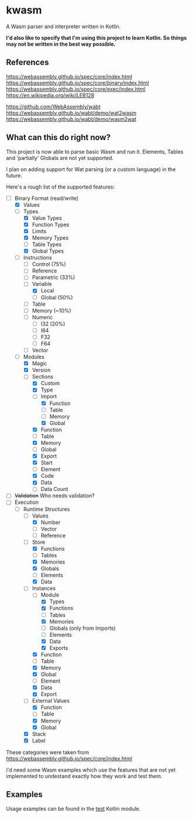 # kwasm

A Wasm parser and interpreter written in Kotlin.

**I'd also like to specify that I'm using this project to learn Kotlin.
So things may not be written in the best way possible.**

## References

https://webassembly.github.io/spec/core/index.html  
https://webassembly.github.io/spec/core/binary/index.html  
https://webassembly.github.io/spec/core/exec/index.html  
https://en.wikipedia.org/wiki/LEB128

https://github.com/WebAssembly/wabt  
https://webassembly.github.io/wabt/demo/wat2wasm  
https://webassembly.github.io/wabt/demo/wasm2wat

## What can this do right now?

This project is now able to parse basic Wasm and run it.
Elements, Tables and 'partially' Globals are not yet supported.

I plan on adding support for Wat parsing (or a custom language) in the future.

Here's a rough list of the supported features:
- [ ] Binary Format (read/write)
  - [x] Values
  - [ ] Types
    - [x] Value Types
    - [x] Function Types
    - [x] Limits
    - [x] Memory Types
    - [ ] Table Types
    - [x] Global Types
  - [ ] Instructions
    - [ ] Control (75%)
    - [ ] Reference
    - [ ] Parametric (33%)
    - [ ] Variable
      - [x] Local
      - [ ] Global (50%)
    - [ ] Table
    - [ ] Memory (~10%)
    - [ ] Numeric
      - [ ] I32 (20%)
      - [ ] I64
      - [ ] F32
      - [ ] F64
    - [ ] Vector
  - [ ] Modules
    - [x] Magic
    - [x] Version
    - [ ] Sections
      - [x] Custom
      - [x] Type
      - [ ] Import
        - [x] Function
        - [ ] Table
        - [ ] Memory
        - [x] Global
      - [x] Function
      - [ ] Table
      - [x] Memory
      - [ ] Global
      - [x] Export
      - [x] Start
      - [ ] Element
      - [x] Code
      - [x] Data
      - [ ] Data Count
- [ ] ~~Validation~~ Who needs validation?
- [ ] Execution
  - [ ] Runtime Structures
    - [ ] Values
      - [x] Number
      - [ ] Vector
      - [ ] Reference
    - [ ] Store
      - [x] Functions
      - [ ] Tables
      - [x] Memories
      - [x] Globals
      - [ ] Elements
      - [x] Data
    - [ ] Instances
      - [ ] Module
        - [x] Types
        - [x] Functions
        - [ ] Tables
        - [x] Memories
        - [ ] Globals (only from Imports)
        - [ ] Elements
        - [x] Data
        - [x] Exports
      - [x] Function
      - [ ] Table
      - [x] Memory
      - [x] Global
      - [ ] Element
      - [x] Data
      - [x] Export
    - [ ] External Values
      - [x] Function
      - [ ] Table
      - [x] Memory
      - [x] Global
    - [x] Stack
    - [x] Label

These categories were taken from https://webassembly.github.io/spec/core/index.html

I'd need some Wasm examples which use the features that are not yet implemented to undestand exactly how they work
and test them.

## Examples

Usage examples can be found in the [test](src/test) Kotlin module.
